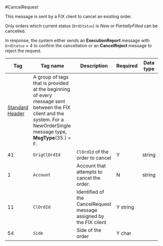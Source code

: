 #CancelRequest

This message is sent by a FIX client to cancel an existing order.

Only orders which current status (`OrdStatus`) is *New* or *PartiallyFilled* can be cancelled.

In response, the system either sends an **ExecutionReport** message with `OrdStatus` = 4 to confirm the cancellation or an **CancelReject** message to reject the request.

Tag| Tag name| Description| Required| Data type
----|--------|-------------|--------|----------
|[Standard Header](StandardHeader.md)| A group of tags that is provided at the beginning of every message sent between the FIX client and the system. For a NewOrderSingle message type, **MsgType**(35 ) = F.
41| `OrigClOrdId`| `ClOrdId` of the order to cancel|Y|string
1|`Account`| Account that attempts to cancel the order.|N|string|
11|`ClOrdId`| Identified of the CancelRequest message assigned by the FIX client| Y string
54| `Side`| Side of the order| Y char|

